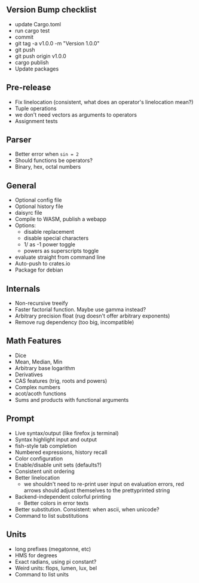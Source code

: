## Version Bump checklist
 - update Cargo.toml
 - run cargo test
 - commit
 - git tag -a v1.0.0 -m "Version 1.0.0"
 - git push
 - git push origin v1.0.0
 - cargo publish
 - Update packages



## Pre-release
 - Fix linelocation (consistent, what does an operator's linelocation mean?)
 - Tuple operations
 - we don't need vectors as arguments to operators
 - Assignment tests

## Parser
 - Better error when `sin = 2`
 - Should functions be operators?
 - Binary, hex, octal numbers


## General
 - Optional config file
 - Optional history file
 - daisyrc file
 - Compile to WASM, publish a webapp
 - Options:
   - disable replacement
   - disable special characters
   - 1/ as -1 power toggle
   - powers as superscripts toggle
 - evaluate straight from command line
 - Auto-push to crates.io
 - Package for debian



## Internals
 - Non-recursive treeify
 - Faster factorial function. Maybe use gamma instead?
 - Arbitrary precision float (rug doesn't offer arbitrary exponents)
 - Remove rug dependency (too big, incompatible)

## Math Features
 - Dice
 - Mean, Median, Min
 - Arbitrary base logarithm
 - Derivatives
 - CAS features (trig, roots and powers)
 - Complex numbers
 - acot/acoth functions
 - Sums and products with functional arguments

## Prompt
 - Live syntax/output (like firefox js terminal)
 - Syntax highlight input and output
 - fish-style tab completion
 - Numbered expressions, history recall
 - Color configuration
 - Enable/disable unit sets (defaults?)
 - Consistent unit ordering
 - Better linelocation
   - we shouldn't need to re-print user input on evaluation errors, red arrows should adjust themselves to the prettyprinted string
 - Backend-independent colorful printing
   - Better colors in error texts
 - Better substitution. Consistent: when ascii, when unicode?
 - Command to list substitutions

## Units
 - long prefixes (megatonne, etc)
 - HMS for degrees
 - Exact radians, using pi constant?
 - Weird units: flops, lumen, lux, bel
 - Command to list units